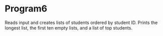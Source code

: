 # Program6
Reads input and creates lists of students ordered by student ID.
Prints the longest list, the first ten empty lists, and a list of top students.